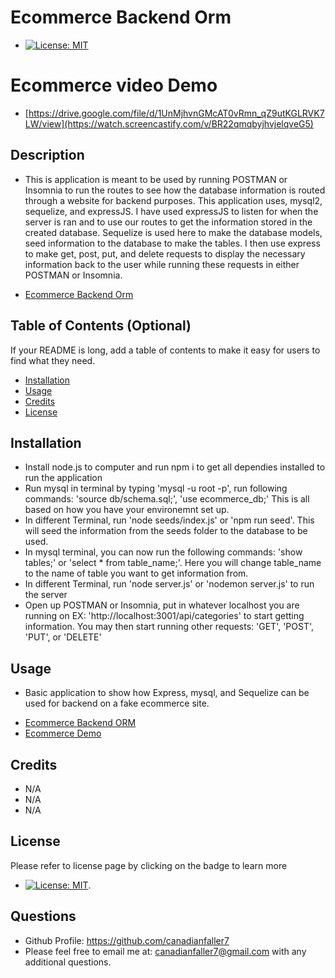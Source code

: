 # Ecommerce Backend Orm
- [![License: MIT](https://img.shields.io/badge/License-MIT-yellow.svg)](https://opensource.org/licenses/MIT)

# Ecommerce video Demo
* [https://drive.google.com/file/d/1UnMjhvnGMcAT0vRmn_qZ9utKGLRVK7LW/view](https://watch.screencastify.com/v/BR22qmqbyjhvjelqveG5)

## Description
- This is application is meant to be used by running POSTMAN or Insomnia to run the routes to see how the database information is routed through a website for backend purposes. This application uses, mysql2, sequelize, and expressJS. I have used expressJS to listen for when the server is ran and to use our routes to get the information stored in the created database. Sequelize is used here to make the database models, seed information to the database to make the tables. I then use express to make get, post, put, and delete requests to display the necessary information back to the user while running these requests in either POSTMAN or Insomnia. 

* [Ecommerce Backend Orm](https://github.com/Canadianfaller7/ecommerce-backend-orm/ "Named link title")

## Table of Contents (Optional)

If your README is long, add a table of contents to make it easy for users to find what they need.

- [Installation](#installation)
- [Usage](#usage)
- [Credits](#credits)
- [License](#license)

## Installation
- Install node.js to computer and run npm i to get all dependies installed to run the application
- Run mysql in terminal by typing 'mysql -u root -p', run following commands: 'source db/schema.sql;', 'use ecommerce_db;' This is all based on how you have your environemnt set up.
- In different Terminal, run 'node seeds/index.js' or 'npm run seed'. This will seed the information from the seeds folder to the database to be used.
- In mysql terminal, you can now run the following commands: 'show tables;' or 'select * from table_name;'. Here you will change table_name to the name of table you want to get information from.
- In different Terminal, run 'node server.js' or 'nodemon server.js' to run the server
- Open up POSTMAN or Insomnia, put in whatever localhost you are running on EX: 'http://localhost:3001/api/categories' to start getting information. You may then start running other requests: 'GET', 'POST', 'PUT', or 'DELETE'

## Usage
- Basic application to show how Express, mysql, and Sequelize can be used for backend on a fake ecommerce site.
* [Ecommerce Backend ORM](github.com/canadianfaller7/ecommerce-backend-orm/ "Named link title")
* [Ecommerce Demo]([https://drive.google.com/file/d/1UnMjhvnGMcAT0vRmn_qZ9utKGLRVK7LW/view](https://watch.screencastify.com/v/BR22qmqbyjhvjelqveG5)/ "Named link title")

## Credits
- N/A
- N/A
- N/A

## License 
Please refer to license page by clicking on the badge to learn more
- [![License: MIT](https://img.shields.io/badge/License-MIT-yellow.svg)](https://opensource.org/licenses/MIT).


## Questions

- Github Profile: https://github.com/canadianfaller7
- Please feel free to email me at: canadianfaller7@gmail.com with any additional questions. 

